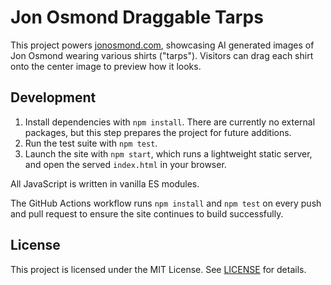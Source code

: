 # Jon Osmond Draggable Tarps

This project powers [jonosmond.com](https://jonosmond.com), showcasing AI generated images of Jon Osmond wearing various shirts ("tarps"). Visitors can drag each shirt onto the center image to preview how it looks.

## Development

1. Install dependencies with `npm install`. There are currently no external
   packages, but this step prepares the project for future additions.
2. Run the test suite with `npm test`.
3. Launch the site with `npm start`, which runs a lightweight static server,
   and open the served `index.html` in your browser.

All JavaScript is written in vanilla ES modules.

The GitHub Actions workflow runs `npm install` and `npm test` on every push and
pull request to ensure the site continues to build successfully.


## License

This project is licensed under the MIT License. See [LICENSE](LICENSE) for details.
